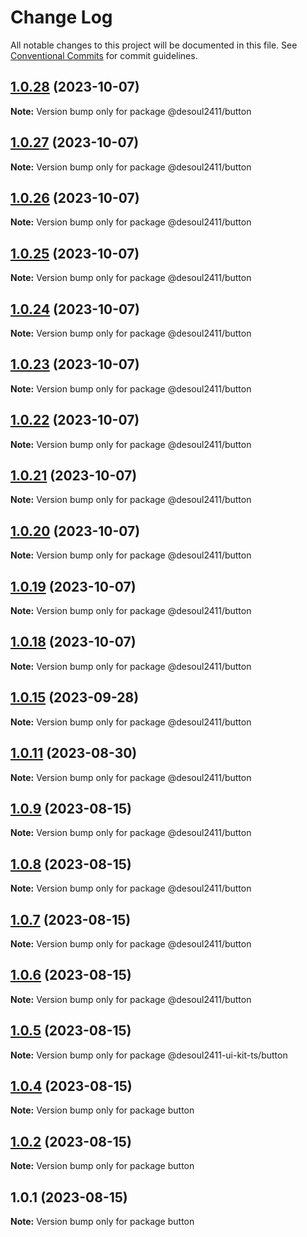 # Change Log

All notable changes to this project will be documented in this file.
See [Conventional Commits](https://conventionalcommits.org) for commit guidelines.

## [1.0.28](https://github.com/Desoul2411/desoul2411-ui-kit-ts/compare/v1.0.27...v1.0.28) (2023-10-07)

**Note:** Version bump only for package @desoul2411/button

## [1.0.27](https://github.com/Desoul2411/desoul2411-ui-kit-ts/compare/v1.0.26...v1.0.27) (2023-10-07)

**Note:** Version bump only for package @desoul2411/button

## [1.0.26](https://github.com/Desoul2411/desoul2411-ui-kit-ts/compare/v1.0.25...v1.0.26) (2023-10-07)

**Note:** Version bump only for package @desoul2411/button

## [1.0.25](https://github.com/Desoul2411/desoul2411-ui-kit-ts/compare/v1.0.24...v1.0.25) (2023-10-07)

**Note:** Version bump only for package @desoul2411/button

## [1.0.24](https://github.com/Desoul2411/desoul2411-ui-kit-ts/compare/v1.0.23...v1.0.24) (2023-10-07)

**Note:** Version bump only for package @desoul2411/button

## [1.0.23](https://github.com/Desoul2411/desoul2411-ui-kit-ts/compare/v1.0.22...v1.0.23) (2023-10-07)

**Note:** Version bump only for package @desoul2411/button

## [1.0.22](https://github.com/Desoul2411/desoul2411-ui-kit-ts/compare/v1.0.21...v1.0.22) (2023-10-07)

**Note:** Version bump only for package @desoul2411/button

## [1.0.21](https://github.com/Desoul2411/desoul2411-ui-kit-ts/compare/v1.0.20...v1.0.21) (2023-10-07)

**Note:** Version bump only for package @desoul2411/button

## [1.0.20](https://github.com/Desoul2411/desoul2411-ui-kit-ts/compare/v1.0.18...v1.0.20) (2023-10-07)

**Note:** Version bump only for package @desoul2411/button

## [1.0.19](https://github.com/Desoul2411/desoul2411-ui-kit-ts/compare/v1.0.18...v1.0.19) (2023-10-07)

**Note:** Version bump only for package @desoul2411/button

## [1.0.18](https://github.com/Desoul2411/desoul2411-ui-kit-ts/compare/v1.0.15...v1.0.18) (2023-10-07)

**Note:** Version bump only for package @desoul2411/button

## [1.0.15](https://github.com/Desoul2411/desoul2411-ui-kit-ts/compare/v1.0.14...v1.0.15) (2023-09-28)

**Note:** Version bump only for package @desoul2411/button

## [1.0.11](https://github.com/Desoul2411/desoul2411-ui-kit-ts/compare/v1.0.10...v1.0.11) (2023-08-30)

**Note:** Version bump only for package @desoul2411/button

## [1.0.9](https://github.com/Desoul2411/desoul2411-ui-kit-ts/compare/v1.0.8...v1.0.9) (2023-08-15)

**Note:** Version bump only for package @desoul2411/button

## [1.0.8](https://github.com/Desoul2411/desoul2411-ui-kit-ts/compare/v1.0.7...v1.0.8) (2023-08-15)

**Note:** Version bump only for package @desoul2411/button

## [1.0.7](https://github.com/Desoul2411/desoul2411-ui-kit-ts/compare/v1.0.6...v1.0.7) (2023-08-15)

**Note:** Version bump only for package @desoul2411/button

## [1.0.6](https://github.com/Desoul2411/desoul2411-ui-kit-ts/compare/v1.0.5...v1.0.6) (2023-08-15)

**Note:** Version bump only for package @desoul2411/button

## [1.0.5](https://github.com/Desoul2411/desoul2411-ui-kit-ts/compare/v1.0.4...v1.0.5) (2023-08-15)

**Note:** Version bump only for package @desoul2411-ui-kit-ts/button

## [1.0.4](https://github.com/Desoul2411/desoul2411-ui-kit-ts/compare/v1.0.2...v1.0.4) (2023-08-15)

**Note:** Version bump only for package button

## [1.0.2](https://github.com/Desoul2411/desoul2411-ui-kit-ts/compare/v1.0.1...v1.0.2) (2023-08-15)

**Note:** Version bump only for package button

## 1.0.1 (2023-08-15)

**Note:** Version bump only for package button
